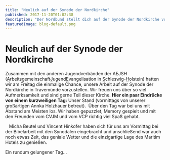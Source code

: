 ```yaml
---
title: "Neulich auf der Synode der Nordkirche"
published: 2017-11-20T01:02:38
description: "Der Nordbund stellt dich auf der Synode der Nordkirche vor.\n#WirSindDerNordbund #AEJSH #Nordkirche"
featuredImage: blog-default.png
---
```


# Neulich auf der Synode der Nordkirche

Zusammen mit den anderen Jugendverbänden der AEJSH (<ins datetime="2017-11-19T23:28:44+00:00">A</ins>rbeitsgemeinschaft<ins datetime="2017-11-19T23:28:44+00:00">J</ins>ugend<ins datetime="2017-11-19T23:28:44+00:00">E</ins>vangelisation in <ins datetime="2017-11-19T23:28:44+00:00">S</ins>chleswig-<ins datetime="2017-11-19T23:28:44+00:00">H</ins>olstein) hatten wir am Freitag die einmalige Chance, unsere Arbeit auf der Synode der Nordkirche in Travemünde vorzustellen. Wir freuen uns über so viel Aufmerksamkeit und sind gerne Teil dieser Kirche. 
**Hier ein paar Eindrücke von einem kurzweiligen Tag:** 
Unser Stand (vormittags von unserer großartigen Annka Holzhauer betreut). 
<img loading="lazy" src="old/DSC_1455.jpg" alt> 
Über den Tag war bei uns mit Abstand am Meisten los. Wir haben gepuzzlet, Memory gespielt und mit den Freunden vom CVJM und vom VCP richtig viel Spaß gehabt. 
<img loading="lazy" src="old/DSC_1474.jpg" alt>

<img loading="lazy" src="old/DSC_1470.jpg" alt>

<img loading="lazy" src="old/DSC_1471.jpg" alt>

<img loading="lazy" src="old/DSC_1476.jpg" alt> 
Micha Beutel und Vincent Hinkofer haben sich für uns am Vormittag bei der Bibelarbeit mit den Synodalen eingebracht und anschließend war auch noch etwas Zeit, das geniale Wetter und die einzigartige Lage des Maritim Hotels zu genießen. 
<img loading="lazy" src="old/DSC_1464.jpg" alt>

<img loading="lazy" src="old/DSC_1460.jpg" alt>

Ein rundum gelungener Tag&#8230;